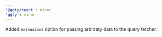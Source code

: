 ```yaml
---
'@gqty/react': minor
'gqty': minor
---
```


Added `extensions` option for passing arbitraty data to the query fetcher.
